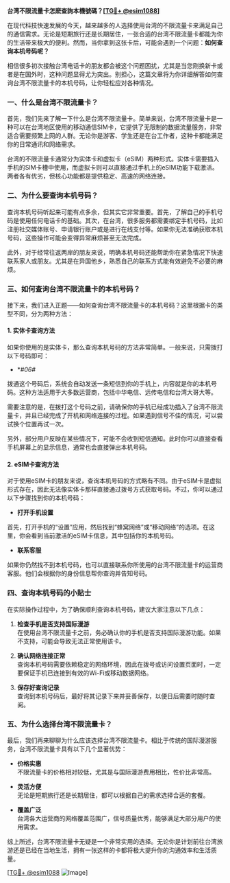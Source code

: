 **台湾不限流量卡怎麽查詢本機號碼？[[TG💪+ @esim1088](https://t.me/s/esim1088)]**

在现代科技快速发展的今天，越来越多的人选择使用台湾的不限流量卡来满足自己的通信需求。无论是短期旅行还是长期居住，一张合适的台湾不限流量卡都能为你的生活带来极大的便利。然而，当你拿到这张卡后，可能会遇到一个问题：**如何查询本机号码呢？**  

相信很多初次接触台湾电话卡的朋友都会被这个问题困扰，尤其是当您刚换新卡或者是在国外时，这种问题显得尤为突出。别担心，这篇文章将为你详细解答如何查询台湾不限流量卡的本机号码，让你轻松应对各种情况。

### 一、什么是台湾不限流量卡？

首先，我们先来了解一下什么是台湾不限流量卡。简单来说，台湾不限流量卡是一种可以在台湾地区使用的移动通信SIM卡，它提供了无限制的数据流量服务，非常适合需要频繁上网的人群。无论你是游客、学生还是在台工作者，这种卡都能满足你的日常通讯和网络需求。  

台湾的不限流量卡通常分为实体卡和虚拟卡（eSIM）两种形式。实体卡需要插入手机的SIM卡槽中使用，而虚拟卡则可以直接通过手机上的eSIM功能下载激活。两者各有优劣，但核心功能都是提供稳定、高速的网络连接。

### 二、为什么要查询本机号码？

查询本机号码听起来可能有点多余，但其实它非常重要。首先，了解自己的手机号码是使用任何电话卡的基础。其次，在台湾，很多服务都需要绑定手机号码，比如注册社交媒体账号、申请银行账户或是进行在线支付等。如果你无法准确获取本机号码，这些操作可能会变得异常麻烦甚至无法完成。

此外，对于经常往返两岸的朋友来说，明确本机号码还能帮助你在紧急情况下快速联系家人或朋友。尤其是在异国他乡，熟悉自己的联系方式能有效避免不必要的麻烦。

### 三、如何查询台湾不限流量卡的本机号码？

接下来，我们进入正题——如何查询台湾不限流量卡的本机号码？这里根据卡的类型不同，分为两种方法：

#### 1. 实体卡查询方法

如果你使用的是实体卡，那么查询本机号码的方法非常简单。一般来说，只需拨打以下号码即可：

- **#*06#**
  
拨通这个号码后，系统会自动发送一条短信到你的手机上，内容就是你的本机号码。这种方法适用于大多数运营商，包括中华电信、远传电信和台湾大哥大等。

需要注意的是，在拨打这个号码之前，请确保你的手机已经成功插入了台湾不限流量卡，并且已经完成了开机和网络连接的过程。如果遇到信号不佳的情况，可以尝试换个位置再试一次。

另外，部分用户反映在某些情况下，可能不会收到短信通知。此时你可以直接查看手机屏幕上的显示信息，通常也会直接弹出本机号码。

#### 2. eSIM卡查询方法

对于使用eSIM卡的朋友来说，查询本机号码的方式略有不同。由于eSIM卡是虚拟形式存在，因此无法像实体卡那样直接通过拨号方式获取号码。不过，你可以通过以下步骤找到你的本机号码：

- **打开手机设置**
  
首先，打开手机的“设置”应用，然后找到“蜂窝网络”或“移动网络”的选项。在这里，你会看到当前激活的eSIM卡信息，其中包括你的本机号码。

- **联系客服**

如果你仍然找不到本机号码，也可以直接联系你所使用的台湾不限流量卡的运营商客服。他们会根据你的身份信息帮你查询并告知号码。

### 四、查询本机号码的小贴士

在实际操作过程中，为了确保顺利查询本机号码，建议大家注意以下几点：

1. **检查手机是否支持国际漫游**  
   在使用台湾不限流量卡之前，务必确认你的手机是否支持国际漫游功能。如果不支持，可能会导致无法正常使用该卡。

2. **确认网络连接正常**  
   查询本机号码需要依赖稳定的网络环境，因此在拨号或访问设置页面时，一定要保证手机已连接到有效的Wi-Fi或移动数据网络。

3. **保存好查询记录**  
   查询到本机号码后，最好将其记录下来并妥善保存，以便日后需要时随时查阅。

### 五、为什么选择台湾不限流量卡？

最后，我们再来聊聊为什么应该选择台湾不限流量卡。相比于传统的国际漫游服务，台湾不限流量卡具有以下几个显著优势：

- **价格实惠**  
  不限流量卡的价格相对较低，尤其是与国际漫游费用相比，性价比非常高。

- **灵活方便**  
  无论是短期旅行还是长期居住，都可以根据自己的需求选择合适的套餐。

- **覆盖广泛**  
  台湾各大运营商的网络覆盖范围广，信号质量优秀，能够满足大部分用户的使用需求。

综上所述，台湾不限流量卡无疑是一个非常实用的选择。无论你是计划前往台湾旅游还是已经在当地生活，拥有一张这样的卡都将极大提升你的沟通效率和生活质量。

[[TG💪+ @esim1088](https://t.me/s/esim1088) ![Image](https://i.postimg.cc/4NQfJmqS/Snipaste-2025-05-13-00-14-12.png)]